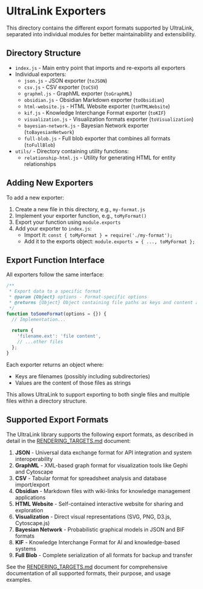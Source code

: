 # UltraLink Exporters

This directory contains the different export formats supported by UltraLink, separated into individual modules for better maintainability and extensibility.

## Directory Structure

- `index.js` - Main entry point that imports and re-exports all exporters
- Individual exporters:
  - `json.js` - JSON exporter (`toJSON`)
  - `csv.js` - CSV exporter (`toCSV`)
  - `graphml.js` - GraphML exporter (`toGraphML`)
  - `obsidian.js` - Obsidian Markdown exporter (`toObsidian`)
  - `html-website.js` - HTML Website exporter (`toHTMLWebsite`)
  - `kif.js` - Knowledge Interchange Format exporter (`toKIF`)
  - `visualization.js` - Visualization formats exporter (`toVisualization`)
  - `bayesian-network.js` - Bayesian Network exporter (`toBayesianNetwork`)
  - `full-blob.js` - Full blob exporter that combines all formats (`toFullBlob`)
- `utils/` - Directory containing utility functions:
  - `relationship-html.js` - Utility for generating HTML for entity relationships

## Adding New Exporters

To add a new exporter:

1. Create a new file in this directory, e.g., `my-format.js`
2. Implement your exporter function, e.g., `toMyFormat()`
3. Export your function using `module.exports`
4. Add your exporter to `index.js`:
   - Import it: `const { toMyFormat } = require('./my-format');`
   - Add it to the exports object: `module.exports = { ..., toMyFormat };`

## Export Function Interface

All exporters follow the same interface:

```javascript
/**
 * Export data to a specific format
 * @param {Object} options - Format-specific options
 * @returns {Object} Object containing file paths as keys and content as values
 */
function toSomeFormat(options = {}) {
  // Implementation...
  
  return {
    'filename.ext': 'file content',
    // ...other files
  };
}
```

Each exporter returns an object where:
- Keys are filenames (possibly including subdirectories)
- Values are the content of those files as strings

This allows UltraLink to support exporting to both single files and multiple files within a directory structure. 

## Supported Export Formats

The UltraLink library supports the following export formats, as described in detail in the [RENDERING_TARGETS.md](../../../RENDERING_TARGETS.md) document:

1. **JSON** - Universal data exchange format for API integration and system interoperability
2. **GraphML** - XML-based graph format for visualization tools like Gephi and Cytoscape
3. **CSV** - Tabular format for spreadsheet analysis and database import/export
4. **Obsidian** - Markdown files with wiki-links for knowledge management applications
5. **HTML Website** - Self-contained interactive website for sharing and exploration
6. **Visualization** - Direct visual representations (SVG, PNG, D3.js, Cytoscape.js)
7. **Bayesian Network** - Probabilistic graphical models in JSON and BIF formats
8. **KIF** - Knowledge Interchange Format for AI and knowledge-based systems
9. **Full Blob** - Complete serialization of all formats for backup and transfer

See the [RENDERING_TARGETS.md](../../../RENDERING_TARGETS.md) document for comprehensive documentation of all supported formats, their purpose, and usage examples. 